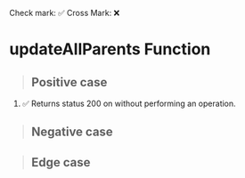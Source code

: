 Check mark: ✅
Cross Mark: ❌

# updateAllParents Function

> ## Positive case
1. ✅ Returns status 200 on without performing an operation.

> ## Negative case

> ## Edge case
